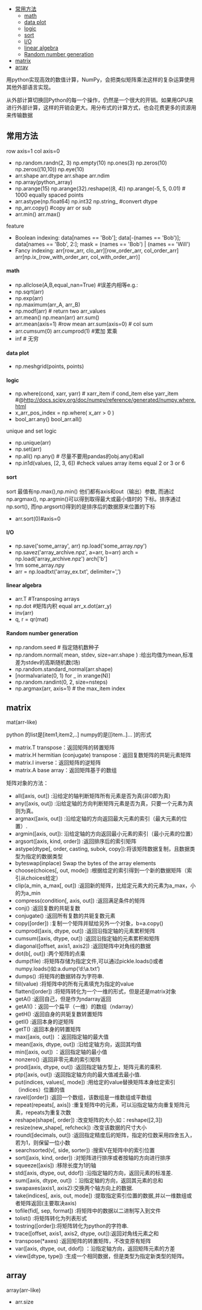 - <a href="#常用方法">常用方法</a>
	- <a href="#math">math</a>
	- <a href="#data plot">data plot</a>
	- <a href="#logic">logic</a>
	- <a href="#sort">sort</a>
	- <a href="#I/O">I/O</a>
	- <a href="#linear algebra">linear algebra</a>
	- <a href="#Random number generation">Random number generation</a>
- <a href="#matrix">matrix</a>
- <a href="#array">array</a>


用python实现高效的数值计算，NumPy，会把类似矩阵乘法这样的复杂运算使用其他外部语言实现。

从外部计算切换回Python的每一个操作，仍然是一个很大的开销。如果用GPU来进行外部计算，这样的开销会更大。用分布式的计算方式，也会花费更多的资源用来传输数据

<a name="常用方法" ></a>

## 常用方法

row axis=1 col axis=0

- np.random.randn(2, 3)  np.empty(10) np.ones(3) np.zeros(10) np.zeros((10,10)) np.eye(10)
- arr.shape arr.dtype arr.shape arr.ndim
- np.array(python_array)
- np.arange(15) np.arange(32).reshape((8, 4)) np.arange(-5, 5, 0.01) # 1000 equally spaced points
- arr.astype(np.float64) np.int32 np.string_ #convert dtype
- np_arr.copy() #copy arr or sub
- arr.min() arr.max()


feature

- Boolean indexing:  data[names == 'Bob']; data[-(names == 'Bob')]; data[names == 'Bob', 2:]; mask = (names == 'Bob') | (names == 'Will')
- Fancy indexing: arr[row_arr, clo_arr][row_order_arr, col_order_arr]  arr[np.ix_(row_with_order_arr, col_with_order_arr)]

<a name="math" ></a>

#### math

- np.allclose(A,B,equal_nan=True) #误差内相等e.g.:
- np.sqrt(arr)
- np.exp(arr)
- np.maximum(arr_A, arr_B)
- np.modf(arr) # return two arr_values
- arr.mean() np.mean(arr) arr.sum() 
- arr.mean(axis=1) #row mean arr.sum(axis=0) # col sum
- arr.cumsum(0) arr.cumprod(1) #累加 累乘
- inf # 无穷

<a name="data plot" ></a>

#### data plot

- np.meshgrid(points, points)

<a name="logic" ></a>

#### logic

- np.where(cond, xarr, yarr) # xarr_item if cond_item else yarr_item #@http://docs.scipy.org/doc/numpy/reference/generated/numpy.where.html
- x_arr_pos_index = np.where( x_arr > 0 )
- bool_arr.any() bool_arr.all()

unique and set logic

- np.unique(arr) 
- np.set(arr)
- np.all() np.any() # 尽量不要用pandas的obj.any()和all
- np.in1d(values, [2, 3, 6]) #check values array items equal 2 or 3 or 6

<a name="sort" ></a>

#### sort

sort 最值有np.max(),np.min() 他们都有axis和out（输出）参数, 而通过np.argmax(), np.argmin()可以得到取得最大或最小值时的 下标。排序通过np.sort(), 而np.argsort()得到的是排序后的数据原来位置的下标

- arr.sort(0)#axis=0

<a name="I/O" ></a>

#### I/O

- np.save('some_array', arr) np.load('some_array.npy')
- np.savez('array_archive.npz', a=arr, b=arr) arch = np.load('array_archive.npz') arch['b']
- !rm some_array.npy
- arr = np.loadtxt('array_ex.txt', delimiter=',')

<a name="linear algebra" ></a>

#### linear algebra

- arr.T #Transposing arrays 
- np.dot #矩阵内积 equal arr_x.dot(arr_y)
- inv(arr)
- q, r = qr(mat)

<a name="Random number generation" ></a>

#### Random number generation

- np.random.seed # 指定随机数种子
- np.random.normal( mean, stdev, size=arr.shape ) :给出均值为mean,标准差为stdev的高斯随机数(场)
- np.random.standard_normal(arr.shape)
- [normalvariate(0, 1) for _ in xrange(N)]
- np.random.randint(0, 2, size=nsteps)
- np.argmax(arr, axis=1) # the max_item index

<a name="matrix" ></a>

## matrix

mat(arr-like) 

python 的list是[item1,item2,..] numpy的是[[item..]... ]的形式

- matrix.T transpose：返回矩阵的转置矩阵
- matrix.H hermitian (conjugate) transpose：返回复数矩阵的共轭元素矩阵
- matrix.I inverse：返回矩阵的逆矩阵
- matrix.A base array：返回矩阵基于的数组

矩阵对象的方法：

- all([axis, out]) :沿给定的轴判断矩阵所有元素是否为真(非0即为真)
- any([axis, out]) :沿给定轴的方向判断矩阵元素是否为真，只要一个元素为真则为真。
- argmax([axis, out]) :沿给定轴的方向返回最大元素的索引（最大元素的位置）.
- argmin([axis, out]): 沿给定轴的方向返回最小元素的索引（最小元素的位置）
- argsort([axis, kind, order]) :返回排序后的索引矩阵
- astype(dtype[, order, casting, subok, copy]):将该矩阵数据复制，且数据类型为指定的数据类型
- byteswap(inplace) Swap the bytes of the array elements
- choose(choices[, out, mode]) :根据给定的索引得到一个新的数据矩阵（索引从choices给定）
- clip(a_min, a_max[, out]) :返回新的矩阵，比给定元素大的元素为a_max，小的为a_min
- compress(condition[, axis, out]) :返回满足条件的矩阵
- conj() :返回复数的共轭复数
- conjugate() :返回所有复数的共轭复数元素
- copy([order]) :复制一个矩阵并赋给另外一个对象，b=a.copy()
- cumprod([axis, dtype, out]) :返回沿指定轴的元素累积矩阵
- cumsum([axis, dtype, out]) :返回沿指定轴的元素累积和矩阵
- diagonal([offset, axis1, axis2]) :返回矩阵中对角线的数据
- dot(b[, out]) :两个矩阵的点乘
- dump(file) :将矩阵存储为指定文件,可以通过pickle.loads()或者numpy.loads()如:a.dump(‘d:\\a.txt’)
- dumps() :将矩阵的数据转存为字符串.
- fill(value) :将矩阵中的所有元素填充为指定的value
- flatten([order]) :将矩阵转化为一个一维的形式，但是还是matrix对象
- getA() :返回自己，但是作为ndarray返回
- getA1()：返回一个扁平（一维）的数组（ndarray）
- getH() :返回自身的共轭复数转置矩阵
- getI() :返回本身的逆矩阵
- getT() :返回本身的转置矩阵
- max([axis, out]) ：返回指定轴的最大值
- mean([axis, dtype, out]) :沿给定轴方向，返回其均值
- min([axis, out]) ：返回指定轴的最小值
- nonzero() :返回非零元素的索引矩阵
- prod([axis, dtype, out]) :返回指定轴方型上，矩阵元素的乘积.
- ptp([axis, out]) :返回指定轴方向的最大值减去最小值.
- put(indices, values[, mode]) :用给定的value替换矩阵本身给定索引（indices）位置的值
- ravel([order]) :返回一个数组，该数组是一维数组或平数组
- repeat(repeats[, axis]) :重复矩阵中的元素，可以沿指定轴方向重复矩阵元素，repeats为重复次数
- reshape(shape[, order]) :改变矩阵的大小,如：reshape([2,3])
- resize(new_shape[, refcheck]) :改变该数据的尺寸大小
- round([decimals, out]) :返回指定精度后的矩阵，指定的位数采用四舍五入，若为1，则保留一位小数
- searchsorted(v[, side, sorter]) :搜索V在矩阵中的索引位置
- sort([axis, kind, order]) :对矩阵进行排序或者按轴的方向进行排序
- squeeze([axis]) :移除长度为1的轴
- std([axis, dtype, out, ddof]) :沿指定轴的方向，返回元素的标准差.
- sum([axis, dtype, out]) ：沿指定轴的方向，返回其元素的总和
- swapaxes(axis1, axis2):交换两个轴方向上的数据.
- take(indices[, axis, out, mode]) :提取指定索引位置的数据,并以一维数组或者矩阵返回(主要取决axis)
- tofile(fid[, sep, format]) :将矩阵中的数据以二进制写入到文件
- tolist() :将矩阵转化为列表形式
- tostring([order]):将矩阵转化为python的字符串.
- trace([offset, axis1, axis2, dtype, out]):返回对角线元素之和
- transpose(*axes) :返回矩阵的转置矩阵，不改变原有矩阵
- var([axis, dtype, out, ddof]) ：沿指定轴方向，返回矩阵元素的方差
- view([dtype, type]) :生成一个相同数据，但是类型为指定新类型的矩阵。

<a name="array" ></a>

## array

array(arr-like)

- arr.size 






